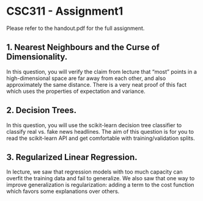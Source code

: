 # CSC311 - Assignment1

Please refer to the handout.pdf for the full assignment.

## 1. Nearest Neighbours and the Curse of Dimensionality. 

In this question, you will verify the claim from lecture that “most” points in a high-dimensional space are far away from each other, and also approximately the same distance. There is a very neat proof of this fact which uses the properties of expectation and variance.

## 2. Decision Trees.
In this question, you will use the scikit-learn decision tree classifier to classify real vs. fake news headlines. The aim of this question is for you to read the scikit-learn API and get comfortable with training/validation splits.

## 3. Regularized Linear Regression.
In lecture, we saw that regression models with too much capacity can overfit the training data and fail to generalize. We also saw that one way to improve generalization is regularization: adding a term to the cost function which favors some explanations over others.
